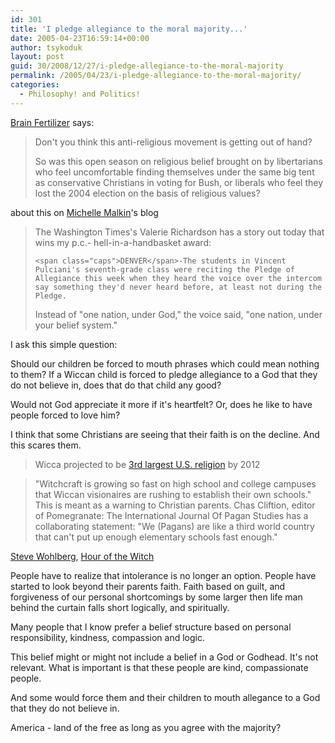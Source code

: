 ```yaml
---
id: 301
title: 'I pledge allegiance to the moral majority...'
date: 2005-04-23T16:59:14+00:00
author: tsykoduk
layout: post
guid: 30/2008/12/27/i-pledge-allegiance-to-the-moral-majority
permalink: /2005/04/23/i-pledge-allegiance-to-the-moral-majority/
categories:
  - Philosophy! and Politics!
---
```

<p><a href="http://brain.mu.nu/#077597">Brain Fertilizer</a> says:</p>


<blockquote>Don't you think this anti-religious movement is getting out of hand?

<p>So was this open season on religious belief brought on by libertarians who feel uncomfortable finding themselves under the same big tent as conservative Christians in voting for Bush, or liberals who feel they lost the 2004 election on the basis of religious values?</blockquote></p>


<p>about this on <a href="http://michellemalkin.com/archives/002186.htm">Michelle Malkin</a>'s blog</p>


<blockquote>The Washington Times's Valerie Richardson has a story out today that wins my p.c.- hell-in-a-handbasket award:

    <span class="caps">DENVER</span>-The students in Vincent Pulciani's seventh-grade class were reciting the Pledge of Allegiance this week when they heard the voice over the intercom say something they'd never heard before, at least not during the Pledge.

<p>Instead of "one nation, under God," the voice said, "one nation, under your belief system."</blockquote></p>


<p>I ask this simple question:</p>


<p>Should our children be forced to mouth phrases which could mean nothing to them? If a Wiccan child is forced to pledge allegiance to a God that they do not believe in, does that do that child any good?</p>


<p>Would not God appreciate it more if it's heartfelt? Or, does he like to have people forced to love him?</p>


<p>I think that some Christians are seeing that their faith is on the decline. And this scares them.</p>


<blockquote>Wicca projected to be <a href="http://www.emediawire.com/releases/2005/4/emw231351.htm">3rd largest U.S. religion</a> by 2012</blockquote>

<blockquote>"Witchcraft is growing so fast on high school and college campuses that Wiccan visionaires are rushing to establish their own schools." This is meant as a warning to Christian parents. Chas Cliftion, editor of Pomegranate: The International Journal Of Pagan Studies has a collaborating statement: "We (Pagans) are like a third world country that can't put up enough elementary schools fast enough."</blockquote>

<p><a href="http://www.wordoftruthradio.com/articles/wohlberg.html">Steve Wohlberg</a>, <a href="http://www.endtimeinsights.com/site/v2_3/content/view/88/1/">Hour of the Witch</a></p>


<p>People have to realize that intolerance is no longer an option. People have started to look beyond their parents faith. Faith based on guilt, and forgiveness of our personal shortcomings by some larger then life man behind the curtain falls short logically, and spiritually.</p>


<p>Many people that I know prefer a belief structure based on personal responsibility, kindness, compassion and logic.</p>


<p>This belief might or might not include a belief in a God or Godhead. It's not relevant. What is important is that these people are kind, compassionate people.</p>


<p>And some would force them and their children to mouth allegance to a God that they do not believe in.</p>


<p>America - land of the free as long as you agree with the majority?</p>